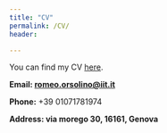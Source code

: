 ```yaml
---
title: "CV"
permalink: /CV/
header:

---
```


You can find my CV [here](https://www.dropbox.com/s/13suf5emc4nqknc/cv_last.pdf).

**Email: romeo.orsolino@iit.it**

**Phone:** +39 01071781974

**Address: via morego 30, 16161, Genova**






